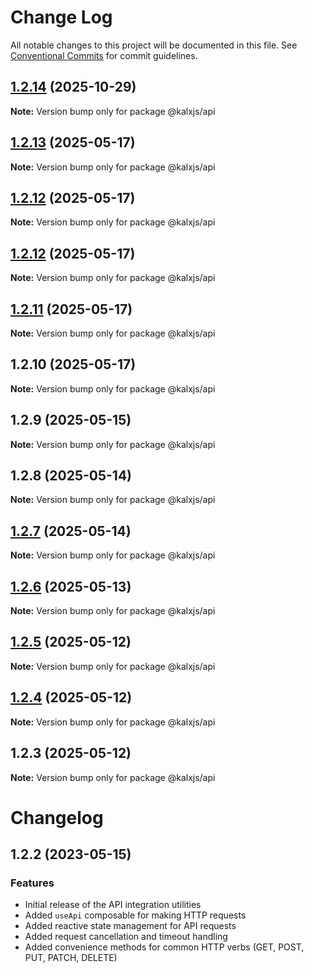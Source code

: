 # Change Log

All notable changes to this project will be documented in this file.
See [Conventional Commits](https://conventionalcommits.org) for commit guidelines.

## [1.2.14](https://github.com/Odeneho-Calculus/kalxjs/compare/@kalxjs/api@1.2.13...@kalxjs/api@1.2.14) (2025-10-29)

**Note:** Version bump only for package @kalxjs/api

## [1.2.13](https://github.com/Odeneho-Calculus/kalxjs/compare/@kalxjs/api@1.2.12...@kalxjs/api@1.2.13) (2025-05-17)

**Note:** Version bump only for package @kalxjs/api

## [1.2.12](https://github.com/Odeneho-Calculus/kalxjs/compare/@kalxjs/api@1.2.11...@kalxjs/api@1.2.12) (2025-05-17)

**Note:** Version bump only for package @kalxjs/api

## [1.2.12](https://github.com/Odeneho-Calculus/kalxjs/compare/@kalxjs/api@1.2.11...@kalxjs/api@1.2.12) (2025-05-17)

**Note:** Version bump only for package @kalxjs/api

## [1.2.11](https://github.com/Odeneho-Calculus/kalxjs/compare/@kalxjs/api@1.2.10...@kalxjs/api@1.2.11) (2025-05-17)

**Note:** Version bump only for package @kalxjs/api

## 1.2.10 (2025-05-17)

**Note:** Version bump only for package @kalxjs/api

## 1.2.9 (2025-05-15)

**Note:** Version bump only for package @kalxjs/api

## 1.2.8 (2025-05-14)

**Note:** Version bump only for package @kalxjs/api

## [1.2.7](https://github.com/Odeneho-Calculus/kalxjs/compare/@kalxjs/api@1.2.6...@kalxjs/api@1.2.7) (2025-05-14)

**Note:** Version bump only for package @kalxjs/api

## [1.2.6](https://github.com/Odeneho-Calculus/kalxjs/compare/@kalxjs/api@1.2.5...@kalxjs/api@1.2.6) (2025-05-13)

**Note:** Version bump only for package @kalxjs/api

## [1.2.5](https://github.com/Odeneho-Calculus/kalxjs/compare/@kalxjs/api@1.2.4...@kalxjs/api@1.2.5) (2025-05-12)

**Note:** Version bump only for package @kalxjs/api

## [1.2.4](https://github.com/Odeneho-Calculus/kalxjs/compare/@kalxjs/api@1.2.3...@kalxjs/api@1.2.4) (2025-05-12)

**Note:** Version bump only for package @kalxjs/api

## 1.2.3 (2025-05-12)

**Note:** Version bump only for package @kalxjs/api

# Changelog

## 1.2.2 (2023-05-15)

### Features

- Initial release of the API integration utilities
- Added `useApi` composable for making HTTP requests
- Added reactive state management for API requests
- Added request cancellation and timeout handling
- Added convenience methods for common HTTP verbs (GET, POST, PUT, PATCH, DELETE)
